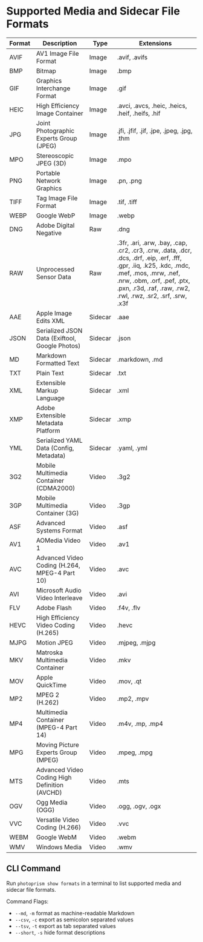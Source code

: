 # Supported Media and Sidecar File Formats

| Format |                  Description                   |  Type   |                                                                                                                   Extensions                                                                                                                    |
|--------|------------------------------------------------|---------|-------------------------------------------------------------------------------------------------------------------------------------------------------------------------------------------------------------------------------------------------|
| AVIF   | AV1 Image File Format                          | Image   | .avif, .avifs                                                                                                                                                                                                                                   |
| BMP    | Bitmap                                         | Image   | .bmp                                                                                                                                                                                                                                            |
| GIF    | Graphics Interchange Format                    | Image   | .gif                                                                                                                                                                                                                                            |
| HEIC   | High Efficiency Image Container                | Image   | .avci, .avcs, .heic, .heics, .heif, .heifs, .hif                                                                                                                                                                                                |
| JPG    | Joint Photographic Experts Group (JPEG)        | Image   | .jfi, .jfif, .jif, .jpe, .jpeg, .jpg, .thm                                                                                                                                                                                                      |
| MPO    | Stereoscopic JPEG (3D)                         | Image   | .mpo                                                                                                                                                                                                                                            |
| PNG    | Portable Network Graphics                      | Image   | .pn, .png                                                                                                                                                                                                                                       |
| TIFF   | Tag Image File Format                          | Image   | .tif, .tiff                                                                                                                                                                                                                                     |
| WEBP   | Google WebP                                    | Image   | .webp                                                                                                                                                                                                                                           |
| DNG    | Adobe Digital Negative                         | Raw     | .dng                                                                                                                                                                                                                                            |
| RAW    | Unprocessed Sensor Data                        | Raw     | .3fr, .ari, .arw, .bay, .cap, .cr2, .cr3, .crw, .data, .dcr, .dcs, .drf, .eip, .erf, .fff, .gpr, .iiq, .k25, .kdc, .mdc, .mef, .mos, .mrw, .nef, .nrw, .obm, .orf, .pef, .ptx, .pxn, .r3d, .raf, .raw, .rw2, .rwl, .rwz, .sr2, .srf, .srw, .x3f |
| AAE    | Apple Image Edits XML                          | Sidecar | .aae                                                                                                                                                                                                                                            |
| JSON   | Serialized JSON Data (Exiftool, Google Photos) | Sidecar | .json                                                                                                                                                                                                                                           |
| MD     | Markdown Formatted Text                        | Sidecar | .markdown, .md                                                                                                                                                                                                                                  |
| TXT    | Plain Text                                     | Sidecar | .txt                                                                                                                                                                                                                                            |
| XML    | Extensible Markup Language                     | Sidecar | .xml                                                                                                                                                                                                                                            |
| XMP    | Adobe Extensible Metadata Platform             | Sidecar | .xmp                                                                                                                                                                                                                                            |
| YML    | Serialized YAML Data (Config, Metadata)        | Sidecar | .yaml, .yml                                                                                                                                                                                                                                     |
| 3G2    | Mobile Multimedia Container (CDMA2000)         | Video   | .3g2                                                                                                                                                                                                                                            |
| 3GP    | Mobile Multimedia Container (3G)               | Video   | .3gp                                                                                                                                                                                                                                            |
| ASF    | Advanced Systems Format                        | Video   | .asf                                                                                                                                                                                                                                            |
| AV1    | AOMedia Video 1                                | Video   | .av1                                                                                                                                                                                                                                            |
| AVC    | Advanced Video Coding (H.264, MPEG-4 Part 10)  | Video   | .avc                                                                                                                                                                                                                                            |
| AVI    | Microsoft Audio Video Interleave               | Video   | .avi                                                                                                                                                                                                                                            |
| FLV    | Adobe Flash                                    | Video   | .f4v, .flv                                                                                                                                                                                                                                      |
| HEVC   | High Efficiency Video Coding (H.265)           | Video   | .hevc                                                                                                                                                                                                                                           |
| MJPG   | Motion JPEG                                    | Video   | .mjpeg, .mjpg                                                                                                                                                                                                                                   |
| MKV    | Matroska Multimedia Container                  | Video   | .mkv                                                                                                                                                                                                                                            |
| MOV    | Apple QuickTime                                | Video   | .mov, .qt                                                                                                                                                                                                                                       |
| MP2    | MPEG 2 (H.262)                                 | Video   | .mp2, .mpv                                                                                                                                                                                                                                      |
| MP4    | Multimedia Container (MPEG-4 Part 14)          | Video   | .m4v, .mp, .mp4                                                                                                                                                                                                                                 |
| MPG    | Moving Picture Experts Group (MPEG)            | Video   | .mpeg, .mpg                                                                                                                                                                                                                                     |
| MTS    | Advanced Video Coding High Definition (AVCHD)  | Video   | .mts                                                                                                                                                                                                                                            |
| OGV    | Ogg Media (OGG)                                | Video   | .ogg, .ogv, .ogx                                                                                                                                                                                                                                |
| VVC    | Versatile Video Coding (H.266)                 | Video   | .vvc                                                                                                                                                                                                                                            |
| WEBM   | Google WebM                                    | Video   | .webm                                                                                                                                                                                                                                           |
| WMV    | Windows Media                                  | Video   | .wmv                                                                                                                                                                  |

## CLI Command ##

Run `photoprism show formats` in a terminal to list supported media and sidecar file formats.

Command Flags:

- `--md`, `-m`     format as machine-readable Markdown
- `--csv`, `-c`    export as semicolon separated values
- `--tsv`, `-t`    export as tab separated values
- `--short`, `-s`  hide format descriptions

